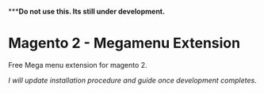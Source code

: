 *****Do not use this. Its still under development.**

# Magento 2 - Megamenu Extension
Free Mega menu extension for magento 2. 

*I will update installation procedure and guide once development completes.*

